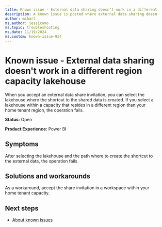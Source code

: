 ```yaml
---
title: Known issue - External data sharing doesn't work in a different region capacity lakehouse
description: A known issue is posted where external data sharing doesn't work in a different region capacity lakehouse.
author: mihart
ms.author: jessicamo
ms.topic: troubleshooting  
ms.date: 11/19/2024
ms.custom: known-issue-934
---
```


# Known issue - External data sharing doesn't work in a different region capacity lakehouse

When you accept an external data share invitation, you can select the lakehouse where the shortcut to the shared data is created. If you select a lakehouse within a capacity that resides in a different region than your home tenant region, the operation fails.

**Status:** Open

**Product Experience:** Power BI

## Symptoms

After selecting the lakehouse and the path where to create the shortcut to the external data, the operation fails.

## Solutions and workarounds

As a workaround, accept the share invitation in a workspace within your home tenant capacity.

## Next steps

- [About known issues](https://support.fabric.microsoft.com/known-issues)
